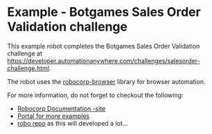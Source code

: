 # Example - Botgames Sales Order Validation challenge

This example robot completes the Botgames Sales Order Validation challenge at <https://developer.automationanywhere.com/challenges/salesorder-challenge.html>.

The robot uses the [robocorp-browser](https://robocorp.com/docs/python/robocorp/robocorp-browser) library for browser automation.

For more information, do not forget to checkout the following:

* [Robocorp Documentation -site](https://robocorp.com/docs/python/robocorp)
* [Portal for more examples](https://robocorp.com/portal)
* [robo repo](https://github.com/robocorp/robo) as this will developed a lot...
